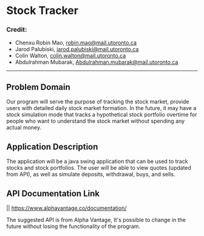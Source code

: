 # Stock Tracker

### Credit:
- Chenxu Robin Mao, robin.mao@mail.utoronto.ca
- Jarod Palubiski, jarod.palubiski@mail.utoronto.ca
- Colin Walton, colin.walton@mail.utoronto.ca
- Abdulrahman Mubarak, Abdulrahman.mubarak@mail.utoronto.ca

---

## Problem Domain

Our program will serve the purpose of tracking the stock market, provide users with detailed daily stock market 
formation. In the future, it may have a stock simulation mode that tracks a hypothetical stock portfolio overtime for
people who want to understand the stock market without spending any actual money.


## Application Description

The application will be a java swing application that can be used to track stocks and stock portfolios. 
The user will be able to view quotes (updated from API), as well as simulate deposits, withdrawal, buys, and sells.

## API Documentation Link

|| https://www.alphavantage.co/documentation/

The suggested API is from Alpha Vantage, It's possible to change in the future without losing the functionality of the program.
